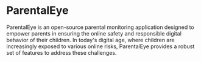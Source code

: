 # ParentalEye
ParentalEye is an open-source parental monitoring application designed to empower parents in ensuring the online safety and responsible digital behavior of their children. In today's digital age, where children are increasingly exposed to various online risks, ParentalEye provides a robust set of features to address these challenges.
